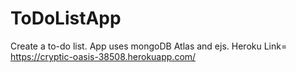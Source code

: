 # ToDoListApp
Create a to-do list. App uses mongoDB Atlas and ejs.
Heroku Link= https://cryptic-oasis-38508.herokuapp.com/
